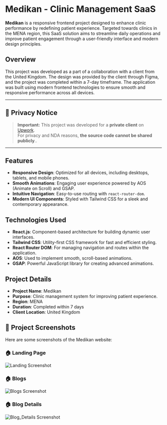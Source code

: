 # Medikan - Clinic Management SaaS

**Medikan** is a responsive frontend project designed to enhance clinic performance by redefining patient experience. Targeted towards clinics in the MENA region, this SaaS solution aims to streamline daily operations and improve patient engagement through a user-friendly interface and modern design principles.

## Overview
This project was developed as a part of a collaboration with a client from the United Kingdom. The design was provided by the client through Figma, and the project was completed within a 7-day timeframe. The application was built using modern frontend technologies to ensure smooth and responsive performance across all devices.

---

## 🔐 Privacy Notice

> **Important:** This project was developed for a **private client** on [Upwork](https://www.upwork.com).  
> For privacy and NDA reasons, **the source code cannot be shared publicly**..

---

## Features

- **Responsive Design**: Optimized for all devices, including desktops, tablets, and mobile phones.
- **Smooth Animations**: Engaging user experience powered by AOS (Animate on Scroll) and GSAP.
- **Intuitive Navigation**: Easy-to-use routing with `react-router-dom`.
- **Modern UI Components**: Styled with Tailwind CSS for a sleek and contemporary appearance.

## Technologies Used

- **React.js**: Component-based architecture for building dynamic user interfaces.
- **Tailwind CSS**: Utility-first CSS framework for fast and efficient styling.
- **React Router DOM**: For managing navigation and routes within the application.
- **AOS**: Used to implement smooth, scroll-based animations.
- **GSAP**: Powerful JavaScript library for creating advanced animations.

## Project Details

- **Project Name**: Medikan
- **Purpose**: Clinic management system for improving patient experience.
- **Region**: MENA
- **Duration**: Completed within 7 days
- **Client Location**: United Kingdom


## 📸 Project Screenshots

Here are some screenshots of the Medikan website:

### 🏠 Landing Page
![Landing Screenshot](/SiteSS/LandingPage.png)

### 🏠 Blogs
![Blogs Screenshot](/SiteSS/Blogs.png)


### 🏠 Blog Details
![Blog_Details Screenshot](/SiteSS/BlogDetails.png)


